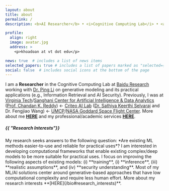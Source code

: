 ```yaml
---
layout: about
title: about
permalink: /
description: <b>AI Researcher</b> • <i>Cognitive Computing Lab</i> • <a href="http://research.baidu.com/">Baidu Research</a> | <b><a href="https://en.wikipedia.org/wiki/M%E1%BB%B9_Tho">Vietnamese</a></b>

profile:
  align: right
  image: avatar.jpg
  address: >
    <p>khoadoan at vt dot edu</p>

news: true  # includes a list of news items
selected_papers: true # includes a list of papers marked as "selected={true}"
social: false  # includes social icons at the bottom of the page
---
```


I am a **Researcher** in the Cognitive Computing Lab at [Baidu Research](http://research.baidu.com/) working with [Dr. Ping Li](http://research.baidu.com/People/index-view?id=111) on generative modeling and its practical applications (e.g., Information Retrieval and AI Security). Previously, I was at [Virginia Tech](https://cs.vt.edu/)/[Sanghani Center for Artificial Intelligence & Data Analytics](https://sanghani.cs.vt.edu/) ([Prof. Chandan K. Reddy](https://people.cs.vt.edu/reddy)) &larr; [Criteo AI Lab](https://ailab.criteo.com/) ([Dr. Sathiya Keerthi Selvaraj](http://www.keerthis.com/) and Dr. Fengjiao Wang)  &larr; [UMCP](https://www.cs.umd.edu/)/[NASA Goddard Space Flight Center](https://www.nasa.gov/goddard). More about me **[HERE](/bio)** and my professional/academic services **[HERE](/bio#services)**.

<!-- I received my Ph.D. in Computer Science from [Virginia Polytechnic Institute and State University](cs.vt.edu), and MS in Computer Science from [University of Maryland, College Park](cs.umd.edu). -->

<h5>{{ "Research Interests"}}</h5>
My research seeks answers to the following question: *Are existing ML methods easier-to-use and reliable for practical uses*? I am interested in developing computational frameworks that enable existing complex/deep models to be more suitable for practical uses. I focus on improving the following aspects of existing models: (i) **training**, (i) **inference**, (iii) **realistic assumptions**, and (iv) **security understanding**. Most of my ML/AI solutions center around generative-based approaches that have low computational complexity and require less human effort. More about my research interests **[HERE](/bio#research_interests)**.

<!-- <b>{{ "Information Retrieval and Applications"}}</b>

* Interpretable Graph Similarity Computation via Differentiable Optimal Alignment of Node Embeddings (*SIGIR* 2021 by Doan et al.)
* Efficient Implicit Unsupervised Text Hashing using Adversarial Autoencoder (*WWW* 2020 by Doan et al.)
* Image Hashing by Minimizing Discrete Component-wise Wasserstein Distance (*arxiv* 2021 by Doan et al.)
* Generative Hashing Network (*Under submission* 2021 by Doan et al.)
* EBM Hashing Network (*Under submission* 2021 by Doan et al.)
* Fast Learning-to-Hash Ranking  (*Under submission* 2021 by Doan et al.) -->

<!--* Generative Cooperative Hashing Network (*Under submission* 2021 by Doan et al.) -->
<!--* Fast Neural Learning-to-Hash Ranking under Neural Network based Measures  (*Under submission* 2021 by Doan et al.) -->


<!-- <b>{{ "Generative Models" }}</b>

* Image Generation Via Minimizing Frechet Distance in Discriminator Feature Space (*Under submission* 2021 by Doan et al.)
* Regression via implicit models and optimal transport cost minimization (*arxiv* 2020 by Manchanda et al.)

<b>{{ "AI Backdoor Security with Generative Models" }}</b>

* Backdoor Attack with Imperceptible Input and Latent Modification (*NeurIPS* 2021 by Doan et al.)
* LIRA: Learnable, Imperceptible and Robust Backdoor Attacks (*ICCV* 2021 by Doan et al.) -->
